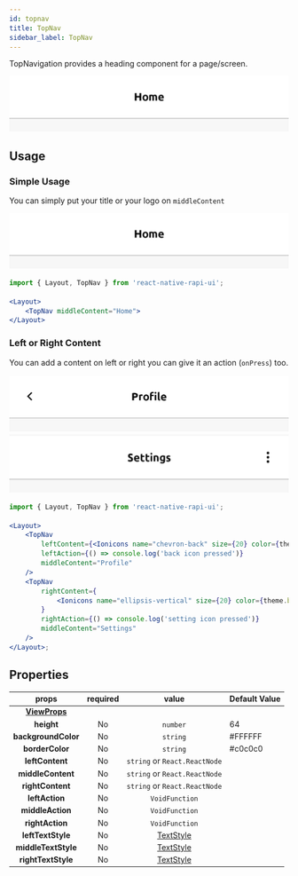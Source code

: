 ```yaml
---
id: topnav
title: TopNav
sidebar_label: TopNav
---
```


TopNavigation provides a heading component for a page/screen.

![topNavMid](./assets/topNavMid.png)

## Usage

### Simple Usage

You can simply put your title or your logo on `middleContent`

![topNavMid](./assets/topNavMid.png)

```jsx
import { Layout, TopNav } from 'react-native-rapi-ui';

<Layout>
    <TopNav middleContent="Home">
</Layout>

```

### Left or Right Content

You can add a content on left or right you can give it an action (`onPress`) too.

![topNavLeft](./assets/topNavLeft.png)![topNavRight](./assets/topNavRight.png)

```jsx
import { Layout, TopNav } from 'react-native-rapi-ui';

<Layout>
	<TopNav
		leftContent={<Ionicons name="chevron-back" size={20} color={theme.black} />}
		leftAction={() => console.log('back icon pressed')}
		middleContent="Profile"
	/>
	<TopNav
		rightContent={
			<Ionicons name="ellipsis-vertical" size={20} color={theme.black} />
		}
		rightAction={() => console.log('setting icon pressed')}
		middleContent="Settings"
	/>
</Layout>;
```

## Properties

|                          props                           | required |                           value                            | Default Value |
| :------------------------------------------------------: | :------: | :--------------------------------------------------------: | ------------- |
| **[ViewProps](https://reactnative.dev/docs/view#props)** |          |                                                            |               |
|                        **height**                        |    No    |                          `number`                          | 64            |
|                   **backgroundColor**                    |    No    |                          `string`                          | #FFFFFF       |
|                     **borderColor**                      |    No    |                          `string`                          | #c0c0c0       |
|                     **leftContent**                      |    No    |               `string` or `React.ReactNode`                |               |
|                    **middleContent**                     |    No    |               `string` or `React.ReactNode`                |               |
|                     **rightContent**                     |    No    |               `string` or `React.ReactNode`                |               |
|                      **leftAction**                      |    No    |                       `VoidFunction`                       |               |
|                     **middleAction**                     |    No    |                       `VoidFunction`                       |               |
|                     **rightAction**                      |    No    |                       `VoidFunction`                       |               |
|                    **leftTextStyle**                     |    No    | [TextStyle](https://reactnative.dev/docs/text-style-props) |               |
|                   **middleTextStyle**                    |    No    | [TextStyle](https://reactnative.dev/docs/text-style-props) |               |
|                    **rightTextStyle**                    |    No    | [TextStyle](https://reactnative.dev/docs/text-style-props) |               |
